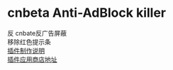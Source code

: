 # cnbeta Anti-AdBlock killer
反 cnbate反广告屏蔽    
移除红色提示条    
[插件制作说明](https://wanghexie.com/2018/05/Anti-AdBlock-killer-cnbeta.html)    
[插件应用商店地址](https://greasyfork.org/zh-CN/scripts/368246-cnbeta-anti-adblock-killer)
